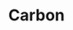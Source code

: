 ---
title: 'Carbon'
description: 'Create and share beautiful images of your source code.'
link: 'https://carbon.now.sh/'
imageURL: 'https://res.cloudinary.com/dc6mrv5cb/image/upload/v1718798321/personal-resources/tools/carbon.now.sh_vfhqow.webp'
---